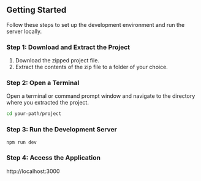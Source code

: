 ## Getting Started

Follow these steps to set up the development environment and run the server locally.

### Step 1: Download and Extract the Project

1. Download the zipped project file.
2. Extract the contents of the zip file to a folder of your choice.

### Step 2: Open a Terminal

Open a terminal or command prompt window and navigate to the directory where you extracted the project.

```bash
cd your-path/project

```
### Step 3: Run the Development Server

```bash
npm run dev
```
### Step 4: Access the Application
http://localhost:3000


